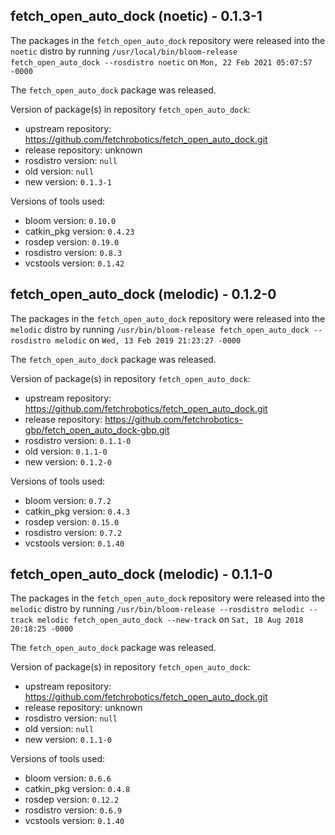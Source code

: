 ## fetch_open_auto_dock (noetic) - 0.1.3-1

The packages in the `fetch_open_auto_dock` repository were released into the `noetic` distro by running `/usr/local/bin/bloom-release fetch_open_auto_dock --rosdistro noetic` on `Mon, 22 Feb 2021 05:07:57 -0000`

The `fetch_open_auto_dock` package was released.

Version of package(s) in repository `fetch_open_auto_dock`:

- upstream repository: https://github.com/fetchrobotics/fetch_open_auto_dock.git
- release repository: unknown
- rosdistro version: `null`
- old version: `null`
- new version: `0.1.3-1`

Versions of tools used:

- bloom version: `0.10.0`
- catkin_pkg version: `0.4.23`
- rosdep version: `0.19.0`
- rosdistro version: `0.8.3`
- vcstools version: `0.1.42`


## fetch_open_auto_dock (melodic) - 0.1.2-0

The packages in the `fetch_open_auto_dock` repository were released into the `melodic` distro by running `/usr/bin/bloom-release fetch_open_auto_dock --rosdistro melodic` on `Wed, 13 Feb 2019 21:23:27 -0000`

The `fetch_open_auto_dock` package was released.

Version of package(s) in repository `fetch_open_auto_dock`:

- upstream repository: https://github.com/fetchrobotics/fetch_open_auto_dock.git
- release repository: https://github.com/fetchrobotics-gbp/fetch_open_auto_dock-gbp.git
- rosdistro version: `0.1.1-0`
- old version: `0.1.1-0`
- new version: `0.1.2-0`

Versions of tools used:

- bloom version: `0.7.2`
- catkin_pkg version: `0.4.3`
- rosdep version: `0.15.0`
- rosdistro version: `0.7.2`
- vcstools version: `0.1.40`


## fetch_open_auto_dock (melodic) - 0.1.1-0

The packages in the `fetch_open_auto_dock` repository were released into the `melodic` distro by running `/usr/bin/bloom-release --rosdistro melodic --track melodic fetch_open_auto_dock --new-track` on `Sat, 18 Aug 2018 20:18:25 -0000`

The `fetch_open_auto_dock` package was released.

Version of package(s) in repository `fetch_open_auto_dock`:

- upstream repository: https://github.com/fetchrobotics/fetch_open_auto_dock.git
- release repository: unknown
- rosdistro version: `null`
- old version: `null`
- new version: `0.1.1-0`

Versions of tools used:

- bloom version: `0.6.6`
- catkin_pkg version: `0.4.8`
- rosdep version: `0.12.2`
- rosdistro version: `0.6.9`
- vcstools version: `0.1.40`


